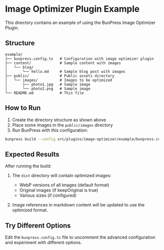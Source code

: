 # Image Optimizer Plugin Example

This directory contains an example of using the BunPress Image Optimizer Plugin.

## Structure

```
example/
├── bunpress.config.ts   # Configuration with image optimizer plugin
├── content/             # Sample content with images
│   └── blog/
│       └── hello.md     # Sample blog post with images
├── public/              # Public assets directory
│   └── images/          # Images to be optimized
│       ├── photo1.jpg   # Sample image
│       └── photo2.png   # Sample image
└── README.md            # This file
```

## How to Run

1. Create the directory structure as shown above
2. Place some images in the `public/images` directory
3. Run BunPress with this configuration:

```bash
bunpress build --config src/plugins/image-optimizer/example/bunpress.config.ts
```

## Expected Results

After running the build:

1. The `dist` directory will contain optimized images:
   - WebP versions of all images (default format)
   - Original images (if keepOriginal is true)
   - Various sizes (if configured)

2. Image references in markdown content will be updated to use the optimized format.

## Try Different Options

Edit the `bunpress.config.ts` file to uncomment the advanced configuration and experiment with different options. 